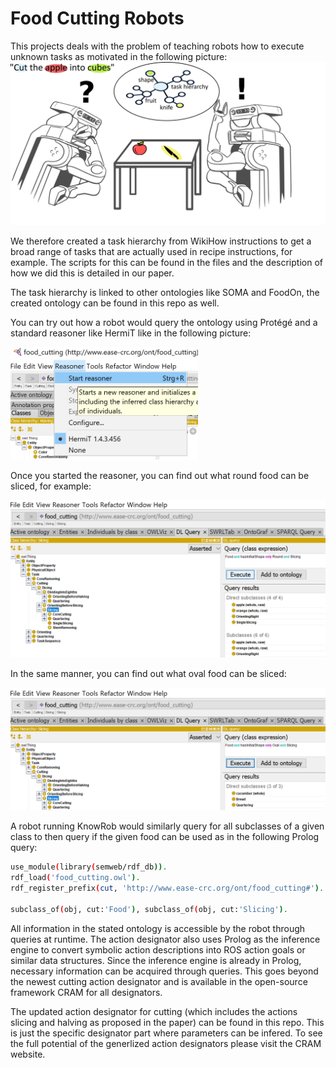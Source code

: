 # Food Cutting Robots

This projects deals with the problem of teaching robots how to execute unknown tasks as motivated in the following picture:
<img src="img/Motivation.jpg" width="600" alt="Cutting Food Motivation"/><br>

We therefore created a task hierarchy from WikiHow instructions to get a broad range of tasks that are actually used in recipe instructions, for example. The scripts for this can be found in the files and the description of how we did this is detailed in our paper.

The task hierarchy is linked to other ontologies like SOMA and FoodOn, the created ontology can be found in this repo as well.

You can try out how a robot would query the ontology using Protégé and a standard reasoner like HermiT like in the following picture:

<img src="img/StartReasoner.png" width="300" alt="Starting the reasoner"/><br>

Once you started the reasoner, you can find out what round food can be sliced, for example:

<img src="img/SlicingDL.png" width="600" alt="DL query round, slicing"/><br>

In the same manner, you can find out what oval food can be sliced:

<img src="img/SlicingOvalDL.png" width="600" alt="DL query oval, slicing"/><br>

A robot running KnowRob would similarly query for all subclasses of a given class to then query if the given food can be used as in the following Prolog query:
```bash
use_module(library(semweb/rdf_db)).
rdf_load('food_cutting.owl').
rdf_register_prefix(cut, 'http://www.ease-crc.org/ont/food_cutting#').

subclass_of(obj, cut:'Food'), subclass_of(obj, cut:'Slicing').
```

All information in the stated ontology is accessible by the robot through queries at runtime. The action designator also uses Prolog as the inference engine to convert symbolic action descriptions into ROS action goals or similar data structures. Since the inference engine is already in Prolog, necessary information can be acquired through queries. This goes beyond the newest cutting action designator and is available in the open-source framework CRAM for all designators. 

The updated action designator for cutting (which includes the actions slicing and halving as proposed in the paper) can be found in this repo. This is just the specific designator part where parameters can be infered. To see the full potential of the generlized action designators please visit the CRAM website. 
